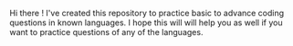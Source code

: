 Hi there !
I've created this repository to practice basic to advance coding questions in known languages.
I hope this will will help you as well if you want to practice questions of any of the languages. 
